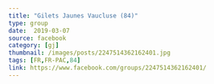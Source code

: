 ```yaml
---
title: "Gilets Jaunes Vaucluse (84)"
type: group
date:  2019-03-07
source: facebook
category: [gj]
thumbnail: /images/posts/2247514362162401.jpg
tags: [FR,FR-PAC,84]
link: https://www.facebook.com/groups/2247514362162401/
---
```

